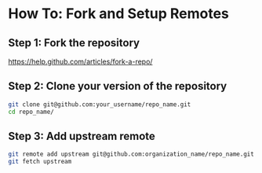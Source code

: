 # How To: Fork and Setup Remotes

## Step 1: Fork the repository

https://help.github.com/articles/fork-a-repo/

## Step 2: Clone your version of the repository

```bash
git clone git@github.com:your_username/repo_name.git
cd repo_name/
```

## Step 3: Add upstream remote

```bash
git remote add upstream git@github.com:organization_name/repo_name.git
git fetch upstream
```

